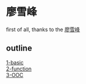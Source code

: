 # 廖雪峰
first of all, thanks to the 
[廖雪峰](https://www.liaoxuefeng.com/wiki/1016959663602400#0)


## outline
[1-basic](./1-basic.ipynb)  
[2-function](./2-function.ipynb)  
[3-OOC](./3-OOC.ipynb)  